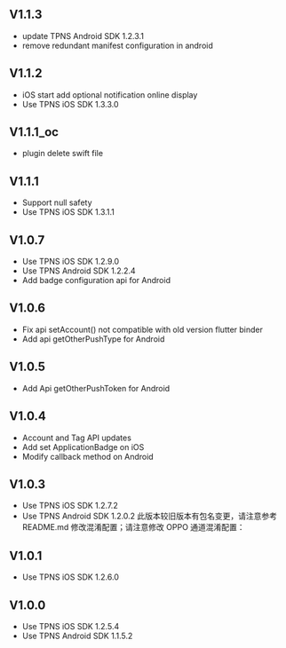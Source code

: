 ## V1.1.3

* update TPNS Android SDK 1.2.3.1
* remove redundant manifest configuration in android

## V1.1.2

* iOS start add optional notification online display
* Use TPNS iOS SDK 1.3.3.0

## V1.1.1_oc

* plugin delete swift file 

## V1.1.1

* Support null safety
* Use TPNS iOS SDK 1.3.1.1

## V1.0.7

* Use TPNS iOS SDK 1.2.9.0
* Use TPNS Android SDK 1.2.2.4
* Add badge configuration api for Android

## V1.0.6

* Fix api setAccount() not compatible with old version flutter binder
* Add api getOtherPushType for Android

## V1.0.5

* Add Api getOtherPushToken for Android

## V1.0.4

* Account and Tag API updates
* Add set ApplicationBadge on iOS
* Modify callback method on Android

## V1.0.3

* Use TPNS iOS SDK 1.2.7.2
* Use TPNS Android SDK 1.2.0.2 此版本较旧版本有包名变更，请注意参考 README.md 修改混淆配置；请注意修改 OPPO 通道混淆配置：

## V1.0.1

* Use TPNS iOS SDK 1.2.6.0

## V1.0.0

* Use TPNS iOS SDK 1.2.5.4
* Use TPNS Android SDK 1.1.5.2